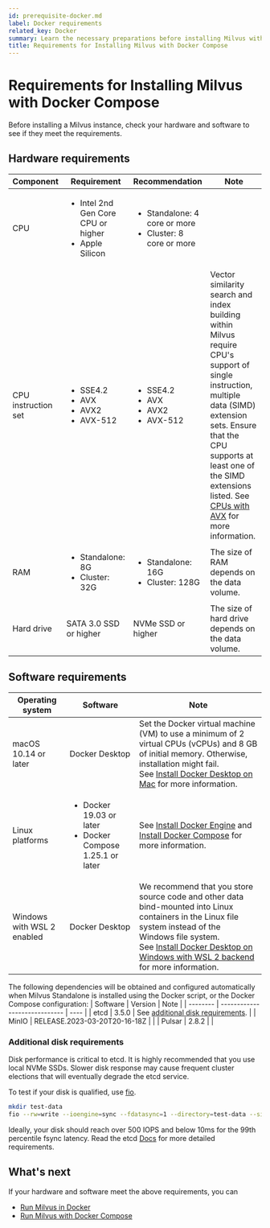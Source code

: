 ```yaml
---
id: prerequisite-docker.md
label: Docker requirements
related_key: Docker
summary: Learn the necessary preparations before installing Milvus with Docker Compose.
title: Requirements for Installing Milvus with Docker Compose
---
```


# Requirements for Installing Milvus with Docker Compose

Before installing a Milvus instance, check your hardware and software to see if they meet the requirements.

## Hardware requirements

| Component           | Requirement                                                  |Recommendation| Note                                                         |
| ------------------- | ------------------------------------------------------------ |--------------| ------------------------------------------------------------ |
| CPU                 | <ul><li>Intel 2nd Gen Core CPU or higher</li><li>Apple Silicon</li></ul>  |<ul><li>Standalone: 4 core or more</li><li>Cluster: 8 core or more</li></ul>|  |
| CPU instruction set | <ul><li>SSE4.2</li><li>AVX</li><li>AVX2</li><li>AVX-512</li></ul> |<ul><li>SSE4.2</li><li>AVX</li><li>AVX2</li><li>AVX-512</li></ul> |  Vector similarity search and index building within Milvus require CPU's support of single instruction, multiple data (SIMD) extension sets. Ensure that the CPU supports at least one of the SIMD extensions listed. See [CPUs with AVX](https://en.wikipedia.org/wiki/Advanced_Vector_Extensions#CPUs_with_AVX) for more information.                           |
| RAM                 | <ul><li>Standalone: 8G</li><li>Cluster: 32G</li></ul>       |<ul><li>Standalone: 16G</li><li>Cluster: 128G</li></ul>        | The size of RAM depends on the data volume.                  |
| Hard drive          | SATA 3.0 SSD or higher                                       | NVMe SSD or higher | The size of hard drive depends on the data volume.           |

## Software requirements

| Operating system           | Software                                                     | Note                                                         |
| -------------------------- | ------------------------------------------------------------ | ------------------------------------------------------------ |
| macOS 10.14 or later       | Docker Desktop                                               | Set the Docker virtual machine (VM) to use a minimum of 2 virtual CPUs (vCPUs) and 8 GB of initial memory. Otherwise, installation might fail. <br/>See [Install Docker Desktop on Mac](https://docs.docker.com/desktop/mac/install/) for more information. |
| Linux platforms            | <ul><li>Docker 19.03 or later</li><li>Docker Compose 1.25.1 or later</li></ul> | See [Install Docker Engine](https://docs.docker.com/engine/install/) and [Install Docker Compose](https://docs.docker.com/compose/install/) for more information. |
| Windows with WSL 2 enabled | Docker Desktop                                               | We recommend that you store source code and other data bind-mounted into Linux containers in the Linux file system instead of the Windows file system.<br/>See [Install Docker Desktop on Windows with WSL 2 backend](https://docs.docker.com/desktop/windows/install/#wsl-2-backend) for more information. |

The following dependencies will be obtained and configured automatically when Milvus Standalone is installed using the Docker script, or the Docker Compose configuration:
| Software | Version                       | Note |
| -------- | ----------------------------- | ---- |
| etcd     | 3.5.0                         |  See [additional disk requirements](#Additional-disk-requirements). |
| MinIO    |  RELEASE.2023-03-20T20-16-18Z | |
| Pulsar   | 2.8.2                         | |

### Additional disk requirements

Disk performance is critical to etcd. It is highly recommended that you use local NVMe SSDs. Slower disk response may cause frequent cluster elections that will eventually degrade the etcd service.

To test if your disk is qualified, use [fio](https://github.com/axboe/fio).

```bash
mkdir test-data
fio --rw=write --ioengine=sync --fdatasync=1 --directory=test-data --size=2200m --bs=2300 --name=mytest
```

Ideally, your disk should reach over 500  IOPS and below 10ms for the 99th percentile fsync latency. Read the etcd [Docs](https://etcd.io/docs/v3.5/op-guide/hardware/#disks) for more detailed requirements.

## What's next

If your hardware and software meet the above requirements, you can 

- [Run Milvus in Docker](install_standalone-docker.md)
- [Run Milvus with Docker Compose](install_standalone-docker-compose.md)
